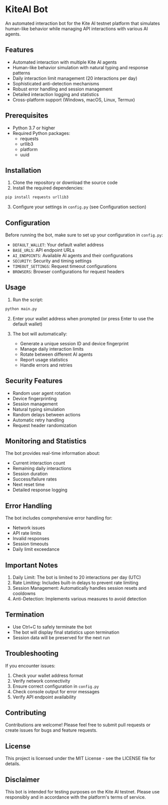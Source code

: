 # KiteAI Bot

An automated interaction bot for the Kite AI testnet platform that simulates human-like behavior while managing API interactions with various AI agents.

## Features

- Automated interaction with multiple Kite AI agents
- Human-like behavior simulation with natural typing and response patterns
- Daily interaction limit management (20 interactions per day)
- Sophisticated anti-detection mechanisms
- Robust error handling and session management
- Detailed interaction logging and statistics
- Cross-platform support (Windows, macOS, Linux, Termux)

## Prerequisites

- Python 3.7 or higher
- Required Python packages:
  - requests
  - urllib3
  - platform
  - uuid

## Installation

1. Clone the repository or download the source code
2. Install the required dependencies:
```bash
pip install requests urllib3
```
3. Configure your settings in `config.py` (see Configuration section)

## Configuration

Before running the bot, make sure to set up your configuration in `config.py`:

- `DEFAULT_WALLET`: Your default wallet address
- `BASE_URLS`: API endpoint URLs
- `AI_ENDPOINTS`: Available AI agents and their configurations
- `SECURITY`: Security and timing settings
- `TIMEOUT_SETTINGS`: Request timeout configurations
- `BROWSERS`: Browser configurations for request headers

## Usage

1. Run the script:
```bash
python main.py
```

2. Enter your wallet address when prompted (or press Enter to use the default wallet)

3. The bot will automatically:
   - Generate a unique session ID and device fingerprint
   - Manage daily interaction limits
   - Rotate between different AI agents
   - Report usage statistics
   - Handle errors and retries

## Security Features

- Random user agent rotation
- Device fingerprinting
- Session management
- Natural typing simulation
- Random delays between actions
- Automatic retry handling
- Request header randomization

## Monitoring and Statistics

The bot provides real-time information about:
- Current interaction count
- Remaining daily interactions
- Session duration
- Success/failure rates
- Next reset time
- Detailed response logging

## Error Handling

The bot includes comprehensive error handling for:
- Network issues
- API rate limits
- Invalid responses
- Session timeouts
- Daily limit exceedance

## Important Notes

1. Daily Limit: The bot is limited to 20 interactions per day (UTC)
2. Rate Limiting: Includes built-in delays to prevent rate limiting
3. Session Management: Automatically handles session resets and cooldowns
4. Anti-Detection: Implements various measures to avoid detection

## Termination

- Use Ctrl+C to safely terminate the bot
- The bot will display final statistics upon termination
- Session data will be preserved for the next run

## Troubleshooting

If you encounter issues:

1. Check your wallet address format
2. Verify network connectivity
3. Ensure correct configuration in `config.py`
4. Check console output for error messages
5. Verify API endpoint availability

## Contributing

Contributions are welcome! Please feel free to submit pull requests or create issues for bugs and feature requests.

## License

This project is licensed under the MIT License - see the LICENSE file for details.

## Disclaimer

This bot is intended for testing purposes on the Kite AI testnet. Please use responsibly and in accordance with the platform's terms of service.